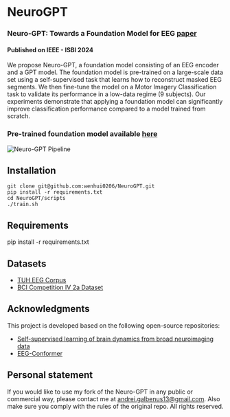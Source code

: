 # NeuroGPT
### Neuro-GPT: Towards a Foundation Model for EEG  [paper](https://arxiv.org/abs/2311.03764)

#### Published on IEEE - ISBI 2024

We propose Neuro-GPT, a foundation model consisting of an EEG encoder and a GPT model. The foundation model is pre-trained on a large-scale data set using a self-supervised task that learns how to reconstruct masked EEG segments. We then fine-tune the model on a Motor Imagery Classification task to validate its performance in a low-data regime (9 subjects). Our experiments demonstrate that applying a foundation model can significantly improve classification performance compared to a model trained from scratch.
### Pre-trained foundation model available [here](https://huggingface.co/wenhuic/Neuro-GPT/tree/main)
<!-- 
<picture>
<source> -->
![Neuro-GPT Pipeline](./figures/pipeline.png)
<!-- </picture> -->
## Installation
```console
git clone git@github.com:wenhui0206/NeuroGPT.git
pip install -r requirements.txt
cd NeuroGPT/scripts
./train.sh
```

## Requirements
pip install -r requirements.txt

## Datasets
- [TUH EEG Corpus](https://isip.piconepress.com/projects/tuh_eeg/html/downloads.shtml#c_tueg)
- [BCI Competition IV 2a Dataset](https://www.bbci.de/competition/iv/#datasets)

## Acknowledgments
This project is developed based on the following open-source repositories:
- [Self-supervised learning of brain dynamics from broad neuroimaging data](https://github.com/athms/learning-from-brains)
- [EEG-Conformer](https://github.com/eeyhsong/EEG-Conformer)

## Personal statement
If you would like to use my fork of the Neuro-GPT in any public or commercial way, please contact me at andrei.galbenus13@gmail.com. Also make sure you comply with the rules of the original repo. All rights reserved.
